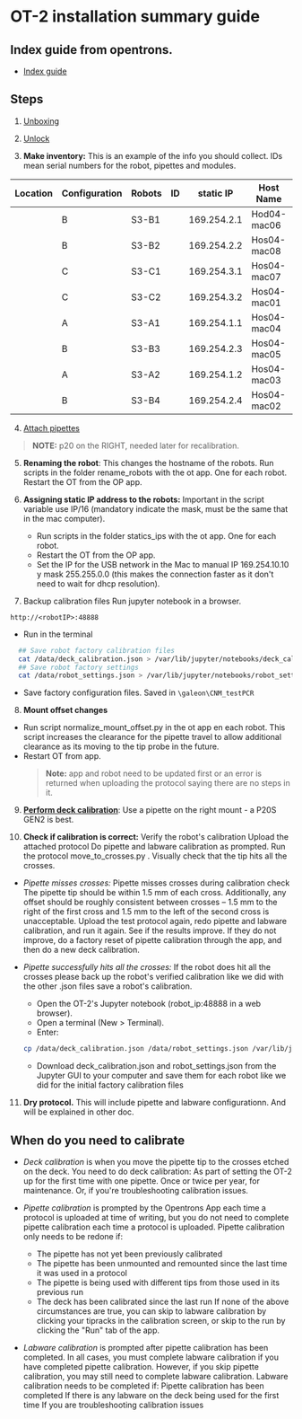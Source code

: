 # OT-2 installation summary guide

## Index guide from opentrons.

-   [Index guide](https://support.opentrons.com/en/collections/1559720-guide-for-getting-started-with-the-ot-2#6-calibrate-the-ot-2)

## Steps

1) [Unboxing](https://support.opentrons.com/en/articles/2687501-get-started-unbox-the-ot-2)

2) [Unlock](https://slack-redir.net/link?url=https%3A%2F%2Fsupport.opentrons.com%2Fen%2Farticles%2F2687521-get-started-unlock-the-ot-2)

3) **Make inventory:** This is an example of the info you should collect. IDs mean serial numbers for the robot, pipettes and modules.

| Location | Configuration | Robots | ID | static IP      | Host Name    | Macbook Air MAC | Right pipette | RP ID | Left pipette | LP ID | Module 1 type | Module 1 ID |
|----------|---------------|--------|----|----------------|--------------|-----------------|---------------|-------|--------------|-------|---------------|-------------|
|          | B             | S3\-B1 |    | 169\.254\.2\.1 | Hod04\-mac06 |                 | pM300         |       | p1000        |       | Magnetic      |             |
|          | B             | S3\-B2 |    | 169\.254\.2\.2 | Hos04\-mac08 |                 | pM300         |       | p1000        |       | Magnetic      |             |
|          | C             | S3\-C1 |    | 169\.254\.3\.1 | Hos04\-mac07 |                 | p20           |       | p300         |       | Temperature   |             |
|          | C             | S3\-C2 |    | 169\.254\.3\.2 | Hos04\-mac01 |                 | p20           |       | p300         |       | Temperature   |             |
|          | A             | S3\-A1 |    | 169\.254\.1\.1 | Hos04\-mac04 |                 | p300          |       | p1000        |       |               |             |
|          | B             | S3\-B3 |    | 169\.254\.2\.3 | Hos04\-mac05 |                 | pM300         |       | p1000        |       | Magnetic      |             |
|          | A             | S3\-A2 |    | 169\.254\.1\.2 | Hos04\-mac03 |                 | p300          |       | p1000        |       |               |             |
|          | B             | S3\-B4 |    | 169\.254\.2\.4 | Hos04\-mac02 |                 | pM300         |       | p1000        |       | Magnetic      |             |

4) [Attach pipettes](https://support.opentrons.com/en/articles/2067321-get-started-attach-pipettes)
> **NOTE:** p20 on the RIGHT, needed later for recalibration.

5) **Renaming the robot**: This changes the hostname of the robots. Run scripts in the folder rename_robots with the ot app. One for each robot. Restart the OT from the OP app.

6) **Assigning static IP address to the robots:** Important in the script variable use IP/16 (mandatory indicate the mask, must be the same that in the mac computer).

    -   Run scripts in the folder statics_ips with the ot app. One for each robot.
    -   Restart the OT from the OP app.
    -   Set the IP for the USB network in the Mac to manual IP 169.254.10.10 y mask 255.255.0.0 (this makes the connection faster as it don't need to wait for dhcp resolution).

7) Backup calibration files Run jupyter notebook in a browser.

`http://<robotIP>:48888`

-   Run in the terminal

```Bash
  ## Save robot factory calibration files
  cat /data/deck_calibration.json > /var/lib/jupyter/notebooks/deck_calibration_factory.json
  ## Save robot factory settings
  cat /data/robot_settings.json > /var/lib/jupyter/notebooks/robot_settings_factory.json
```

-   Save factory configuration files. Saved in `\galeon\CNM_testPCR`

8) **Mount offset changes**
-   Run script normalize_mount_offset.py in the ot app en each robot. This script increases the clearance for the pipette travel to allow additional clearance as its moving to the tip probe in the future.
-   Restart OT from app.
    > **Note:** app and robot need to be updated first or an error is returned when uploading the protocol saying there are no steps in it.

9) [**Perform deck calibration**]( https://support.opentrons.com/en/articles/2687620-get-started-calibrate-the-deck): Use a pipette on the right mount - a P20S GEN2 is best.

10) **Check if calibration is correct:** Verify the robot's calibration Upload the attached protocol Do pipette and labware calibration as prompted. Run the protocol move_to_crosses.py . Visually check that the tip hits all the crosses.

-   *Pipette misses crosses:* Pipette misses crosses during calibration check The pipette tip should be within 1.5 mm of each cross. Additionally, any offset should be roughly consistent between crosses – 1.5 mm to the right of the first cross and 1.5 mm to the left of the second cross is unacceptable. Upload the test protocol again, redo pipette and labware calibration, and run it again. See if the results improve. If they do not improve, do a factory reset of pipette calibration through the app, and then do a new deck calibration.

-   *Pipette successfully hits all the crosses:* If the robot does hit all the crosses please back up the robot's verified calibration like we did with the other .json files save a robot's calibration.
    -   Open the OT-2's Jupyter notebook (robot_ip:48888 in a web browser).
    -   Open a terminal (New > Terminal).
    -   Enter:
    ```Bash
    cp /data/deck_calibration.json /data/robot_settings.json /var/lib/jupyter/notebooks
    ```
    -   Download deck_calibration.json and robot_settings.json from the Jupyter GUI to your computer and save them for each robot like we did for the initial factory calibration files

11) **Dry protocol.** This will include pipette and labware configurationn. And will be explained in other doc.

## When do you need to calibrate

-   *Deck calibration* is when you move the pipette tip to the crosses etched on the deck. You need to do deck calibration: As part of setting the OT-2 up for the first time with one pipette. Once or twice per year, for maintenance. Or, if you're troubleshooting calibration issues.

-   *Pipette calibration* is prompted by the Opentrons App each time a protocol is uploaded at time of writing, but you do not need to complete pipette calibration each time a protocol is uploaded. Pipette calibration only needs to be redone if:
    -   The pipette has not yet been previously calibrated
    -   The pipette has been unmounted and remounted since the last time it was used in a protocol
    -   The pipette is being used with different tips from those used in its previous run
    -   The deck has been calibrated since the last run If none of the above circumstances are true, you can skip to labware calibration by clicking your tipracks in the calibration screen, or skip to the run by clicking the "Run" tab of the app.

-   *Labware calibration* is prompted after pipette calibration has been completed. In all cases, you must complete labware calibration if you have completed pipette calibration. However, if you skip pipette calibration, you may still need to complete labware calibration. Labware calibration needs to be completed if: Pipette calibration has been completed If there is any labware on the deck being used for the first time If you are troubleshooting calibration issues
